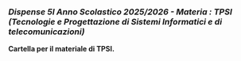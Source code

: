 ### *Dispense 5I Anno Scolastico 2025/2026 - Materia : TPSI (Tecnologie e Progettazione di Sistemi Informatici e di telecomunicazioni)*

**Cartella per il materiale di TPSI.**